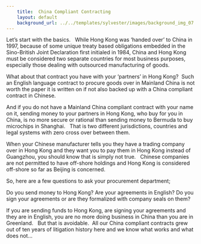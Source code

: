 ```yaml
---
    title:  China Compliant Contracting 
    layout: default
    background_url: ../../templates/sylvester/images/background_img_07.jpg
---
```

Let’s start with the basics.   While Hong Kong was ‘handed over’ to China in 1997, because of some unique treaty based obligations embedded in the Sino-British Joint Declaration first initialed in 1984, China and Hong Kong must be considered two separate countries for most business purposes, especially those dealing with outsourced manufacturing of goods.

What about that contract you have with your ‘partners’ in Hong Kong?  Such an English language contract to procure goods over in Mainland China is not worth the paper it is written on if not also backed up with a China compliant contract in Chinese.

And if you do not have a Mainland China compliant contract with your name on it, sending money to your partners in Hong Kong, who buy for you in China, is no more secure or rational than sending money to Bermuda to buy microchips in Shanghai.   That is two different jurisdictions, countries and legal systems with zero cross over between them.

When your Chinese manufacturer tells you they have a trading company over in Hong Kong and they want you to pay them in Hong Kong instead of Guangzhou, you should know that is simply not true.   Chinese companies are not permitted to have off-shore holdings and Hong Kong is considered off-shore so far as Beijing is concerned.

So, here are a few questions to ask your procurement department;

Do you send money to Hong Kong? Are your agreements in English? Do you sign your agreements or are they formalized with company seals on them?

If you are sending funds to Hong Kong, are signing your agreements and they are in English, you are no more doing business in China than you are in Greenland.   But that is avoidable.  All our China compliant contracts grew out of ten years of litigation history here and we know what works and what does not…

